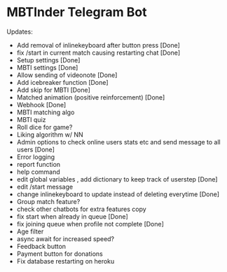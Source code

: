 # MBTInder Telegram Bot



Updates:
  
  - Add removal of inlinekeyboard after button press [Done]
  - fix /start in current match causing restarting chat [Done]
  - Setup settings [Done]
  - MBTI settings [Done]
  - Allow sending of videonote [Done]
  - Add icebreaker function [Done]
  - Add skip for MBTI [Done]
  - Matched animation (positive reinforcement) [Done]
  - Webhook [Done]
  - MBTI matching algo 
  - MBTI quiz 
  - Roll dice for game?
  - Liking algorithm w/ NN
  - Admin options to check online users stats etc and send message to all users [Done]
  - Error logging
  - report function
  - help command 
  - edit global variables , add dictionary to keep track of userstep [Done]
  - edit /start message
  - change inlinekeyboard to update instead of deleting everytime [Done]
  - Group match feature?
  - check other chatbots for extra features copy
  - fix start when already in queue [Done]
  - fix joining queue when profile not complete [Done]
  - Age filter
  - async await for increased speed?
  - Feedback button
  - Payment button for donations
  - Fix database restarting on heroku 


